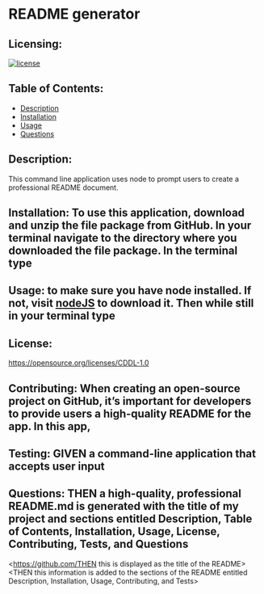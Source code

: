 # README generator
  ## Licensing:
  [![license](https://img.shields.io/badge/license-Common%20Development%20and%20Distribution%20License-blue)](https://shields.io)
  ## Table of Contents: 
  - [Description](#description)
  - [Installation](#installation)
  - [Usage](#usage)
  - [Questions](#questions)


  ## Description:
  This command line application uses node to prompt users to create a professional README document.   
  ## Installation: To use this application, download and unzip the file package from GitHub.  In your terminal navigate to the directory where you downloaded the file package.  In the terminal type 
  ## Usage: to make sure you have node installed.  If not, visit [nodeJS](nodejs.org) to download it.  Then while still in your terminal type 
  ## License: 
  https://opensource.org/licenses/CDDL-1.0 
  ## Contributing: When creating an open-source project on GitHub, it’s important for developers to provide users a high-quality README for the app.  In this app,  
  ## Testing: GIVEN a command-line application that accepts user input 
  ## Questions: THEN a high-quality, professional README.md is generated with the title of my project and sections entitled Description, Table of Contents, Installation, Usage, License, Contributing, Tests, and Questions
  <https://github.com/THEN this is displayed as the title of the README>
  <THEN this information is added to the sections of the README entitled Description, Installation, Usage, Contributing, and Tests>